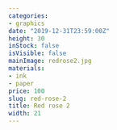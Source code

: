 ```yaml
---
categories:
- graphics
date: "2019-12-31T23:59:00Z"
height: 30
inStock: false
isVisible: false
mainImage: redrose2.jpg
materials:
- ink
- paper
price: 100
slug: red-rose-2
title: Red rose 2
width: 21
---
```



